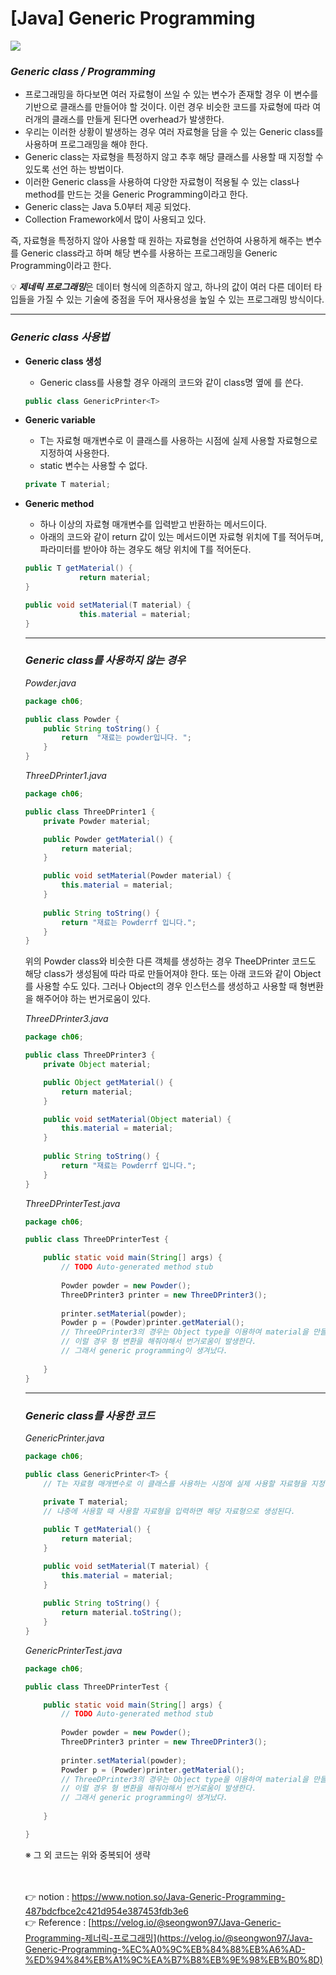 # [Java] ****Generic Programming****

<img src="https://s3.us-west-2.amazonaws.com/secure.notion-static.com/7ba92770-391d-4862-9ed9-b0b7c9a89fdf/Untitled.png?X-Amz-Algorithm=AWS4-HMAC-SHA256&X-Amz-Content-Sha256=UNSIGNED-PAYLOAD&X-Amz-Credential=AKIAT73L2G45EIPT3X45%2F20220629%2Fus-west-2%2Fs3%2Faws4_request&X-Amz-Date=20220629T013955Z&X-Amz-Expires=86400&X-Amz-Signature=bf96af1cbb3fd9b53dc8f4246c70e3a7e02237fbc7306511c2db205cf0e6e8ef&X-Amz-SignedHeaders=host&response-content-disposition=filename%20%3D%22Untitled.png%22&x-id=GetObject">

### ***Generic class / Programming***

- 프로그래밍을 하다보면 여러 자료형이 쓰일 수 있는 변수가 존재할 경우 이 변수를 기반으로 
클래스를 만들어야 할 것이다. 이런 경우 비슷한 코드를 자료형에 따라 여러개의 클래스를 
만들게 된다면 overhead가 발생한다.
- 우리는 이러한 상황이 발생하는 경우 여러 자료형을 담을 수 있는 Generic class를 사용하며 
프로그래밍을 해야 한다.
- Generic class는 자료형을 특정하지 않고 추후 해당 클래스를 사용할 때 지정할 수 있도록 선언
하는 방법이다.
- 이러한 Generic class을 사용하여 다양한 자료형이 적용될 수 있는 class나 method를 만드는 것을 Generic Programming이라고 한다.
- Generic class는 Java 5.0부터 제공 되었다.
- Collection Framework에서 많이 사용되고 있다.

즉, 자료형을 특정하지 않아 사용할 때 원하는 자료형을 선언하여 사용하게 해주는 변수를 Generic class라고 하며 해당 변수를 사용하는 프로그래밍을 Generic Programming이라고 한다.


💡 ***제네릭 프로그래밍***은 데이터 형식에 의존하지 않고, 하나의 값이 여러 다른 데이터 타입들을 가질 수 있는 기술에 중점을 두어 재사용성을 높일 수 있는 프로그래밍 방식이다.

---

### ***Generic class 사용법***

- **Generic class 생성**
    - Generic class를 사용할 경우 아래의 코드와 같이 class명 옆에 <T>를 쓴다.
    
    ```java
    public class GenericPrinter<T>
    ```
    
- **Generic variable**
    - T는 자료형 매개변수로 이 클래스를 사용하는 시점에 실제 사용할 자료형으로 지정하여 
    사용한다.
    - static 변수는 사용할 수 없다.
    
    ```java
    private T material;
    ```
    
- **Generic method**
    - 하나 이상의 자료형 매개변수를 입력받고 반환하는 메서드이다.
    - 아래의 코드와 같이 return 값이 있는 메서드이면 자료형 위치에 T를 적어두며, 파라미터를 받아야 하는 경우도 해당 위치에 T를 적어둔다.
    
    ```java
    public T getMaterial() {
    			return material;
    }
    
    public void setMaterial(T material) {
    			this.material = material;
    }
    ```
    
    ---
    
    ### ***Generic class를 사용하지 않는 경우***
    
    *Powder.java*
    
    ```java
    package ch06;
    
    public class Powder {
    	public String toString() {
    		return  "재료는 powder입니다. ";
    	}
    }
    ```
    
    *ThreeDPrinter1.java*
    
    ```java
    package ch06;
    
    public class ThreeDPrinter1 {
    	private Powder material;
    
    	public Powder getMaterial() {
    		return material;
    	}
    
    	public void setMaterial(Powder material) {
    		this.material = material;
    	}
    	
    	public String toString() {
    		return "재료는 Powderrf 입니다.";
    	}
    }
    ```
    
    위의 Powder class와 비슷한 다른 객체를 생성하는 경우 TheeDPrinter 코드도 해당 class가 
    생성됨에 따라 따로 만들어져야 한다. 또는 아래 코드와 같이 Object를 사용할 수도 있다. 
    그러나 Object의 경우 인스턴스를 생성하고 사용할 때 형변환을 해주어야 하는 번거로움이 있다.
    
    *ThreeDPrinter3.java*
    
    ```java
    package ch06;
    
    public class ThreeDPrinter3 {
    	private Object material;
    
    	public Object getMaterial() {
    		return material;
    	}
    
    	public void setMaterial(Object material) {
    		this.material = material;
    	}
    	
    	public String toString() {
    		return "재료는 Powderrf 입니다.";
    	}
    }
    ```
    
    *ThreeDPrinterTest.java*
    
    ```java
    package ch06;
    
    public class ThreeDPrinterTest {
    
    	public static void main(String[] args) {
    		// TODO Auto-generated method stub
    		
    		Powder powder = new Powder();
    		ThreeDPrinter3 printer = new ThreeDPrinter3();
    		
    		printer.setMaterial(powder);
    		Powder p = (Powder)printer.getMaterial();
    		// ThreeDPrinter3의 경우는 Object type을 이용하여 material을 만들었는데
    		// 이럴 경우 형 변환을 해줘야해서 번거로움이 발생한다.
    		// 그래서 generic programming이 생겨났다.
    		
    	}
    }
    ```
    
    ---
    
    ### ***Generic class를 사용한 코드***
    
    *GenericPrinter.java*
    
    ```java
    package ch06;
    
    public class GenericPrinter<T> {
    	// T는 자료형 매개변수로 이 클래스를 사용하는 시점에 실제 사용할 자료형을 지정하며 static 변수는 사용할 수 없다
    	
    	private T material;
    	// 나중에 사용할 때 사용할 자료형을 입력하면 해당 자료형으로 생성된다.
    
    	public T getMaterial() {
    		return material;
    	}
    
    	public void setMaterial(T material) {
    		this.material = material;
    	}
    	
    	public String toString() {
    		return material.toString();
    	}
    }
    ```
    
    *GenericPrinterTest.java*
    
    ```java
    package ch06;
    
    public class ThreeDPrinterTest {
    
    	public static void main(String[] args) {
    		// TODO Auto-generated method stub
    		
    		Powder powder = new Powder();
    		ThreeDPrinter3 printer = new ThreeDPrinter3();
    		
    		printer.setMaterial(powder);
    		Powder p = (Powder)printer.getMaterial();
    		// ThreeDPrinter3의 경우는 Object type을 이용하여 material을 만들었는데
    		// 이럴 경우 형 변환을 해줘야해서 번거로움이 발생한다.
    		// 그래서 generic programming이 생겨났다.
    		
    	}
    
    }
    ```
    
    ※ 그 외 코드는 위와 중복되어 생략
    
    
    <br><br>
    👉 notion : https://www.notion.so/Java-Generic-Programming-487bdcfbce2c421d954e387453fdb3e6
    <br>
    👉 Reference : [https://velog.io/@seongwon97/Java-Generic-Programming-제너릭-프로그래밍](https://velog.io/@seongwon97/Java-Generic-Programming-%EC%A0%9C%EB%84%88%EB%A6%AD-%ED%94%84%EB%A1%9C%EA%B7%B8%EB%9E%98%EB%B0%8D)
